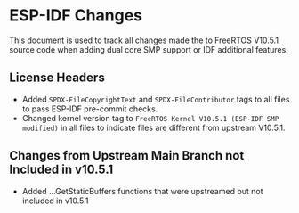 # ESP-IDF Changes

This document is used to track all changes made the to FreeRTOS V10.5.1 source code when adding dual core SMP support or IDF additional features.

## License Headers

- Added `SPDX-FileCopyrightText` and `SPDX-FileContributor` tags to all files to pass ESP-IDF pre-commit checks.
- Changed kernel version tag to `FreeRTOS Kernel V10.5.1 (ESP-IDF SMP modified)` in all files to indicate files are different from upstream V10.5.1.

## Changes from Upstream Main Branch not Included in v10.5.1

- Added ...GetStaticBuffers functions that were upstreamed but not included in v10.5.1